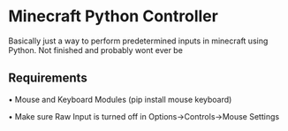 # Minecraft Python Controller
Basically just a way to perform predetermined inputs in minecraft using Python. Not finished and probably wont ever be

## Requirements

• Mouse and Keyboard Modules (pip install mouse keyboard)

• Make sure Raw Input is turned off in Options->Controls->Mouse Settings
